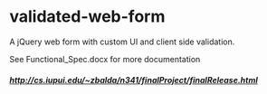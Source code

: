 # validated-web-form
A jQuery web form with custom UI and client side validation.

See Functional_Spec.docx for more documentation

##### http://cs.iupui.edu/~zbalda/n341/finalProject/finalRelease.html
